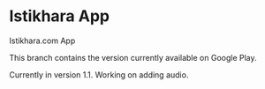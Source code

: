 # Istikhara App
Istikhara.com App

This branch contains the version currently available on Google Play.

Currently in version 1.1. Working on adding audio.
